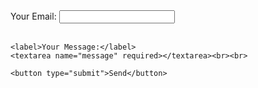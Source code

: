 <form action="https://formspree.io/f/mnnjbbez" method="POST">
    <label>Your Email:</label>
    <input type="email" name="email" required><br><br>
    
    <label>Your Message:</label>
    <textarea name="message" required></textarea><br><br>
    
    <button type="submit">Send</button>
</form>

